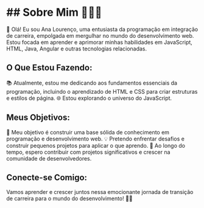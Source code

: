 # ## Sobre Mim 👩‍💻🌟

👋 Olá! Eu sou Ana Lourenço, uma entusiasta da programação em integração de carreira, empolgada em mergulhar no mundo do desenvolvimento web. Estou focada em aprender e aprimorar minhas habilidades em JavaScript, HTML, Java, Angular e outras tecnologias relacionadas.

## O Que Estou Fazendo:

📚 Atualmente, estou me dedicando aos fundamentos essenciais da programação, incluindo o aprendizado de HTML e CSS para criar estruturas e estilos de página. 🌐 Estou explorando o universo do JavaScript.

## Meus Objetivos:

🚀 Meu objetivo é construir uma base sólida de conhecimento em programação e desenvolvimento web. 💡 Pretendo enfrentar desafios e construir pequenos projetos para aplicar o que aprendo. 🌟 Ao longo do tempo, espero contribuir com projetos significativos e crescer na comunidade de desenvolvedores.

## Conecte-se Comigo:

Vamos aprender e crescer juntos nessa emocionante jornada de transição de carreira para o mundo do desenvolvimento! 🌈🚀

<!---
aaplourenco/aaplourenco é um repositório ✨ especial ✨ pois o seu `README.md` (este arquivo) aparece no seu perfil do GitHub.
Você pode clicar no link "Visualizar" para ver as suas alterações.
--->
